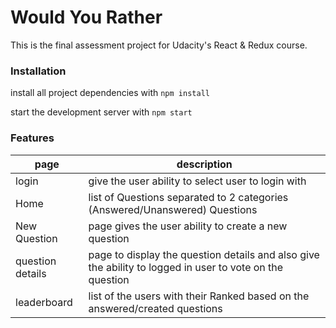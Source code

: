 # Would You Rather
This is the final assessment project for Udacity's React & Redux course.

### Installation
install all project dependencies with `npm install`

start the development server with `npm start`

### Features
| page             | description                                                                                              |
|------------------|----------------------------------------------------------------------------------------------------------|
| login            | give the user ability to select user to login with                                                       |
| Home             | list of Questions separated to 2 categories (Answered/Unanswered) Questions                              |
| New Question     | page gives the user ability to create a new question                                                     |
| question details | page to display the question details and also give the ability to logged in user to vote on the question |
| leaderboard      | list of the users with their Ranked based on the answered/created questions                              |
